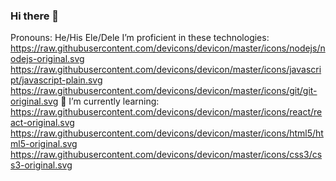 ### Hi there 👋
Pronouns: He/His Ele/Dele
I’m proficient in these technologies:
https://raw.githubusercontent.com/devicons/devicon/master/icons/nodejs/nodejs-original.svg
https://raw.githubusercontent.com/devicons/devicon/master/icons/javascript/javascript-plain.svg
https://raw.githubusercontent.com/devicons/devicon/master/icons/git/git-original.svg
🌱 I’m currently learning:
https://raw.githubusercontent.com/devicons/devicon/master/icons/react/react-original.svg
https://raw.githubusercontent.com/devicons/devicon/master/icons/html5/html5-original.svg
https://raw.githubusercontent.com/devicons/devicon/master/icons/css3/css3-original.svg


<!--
**Wilker345/Wilker345** is a ✨ _special_ ✨ repository because its `README.md` (this file) appears on your GitHub profile.

Here are some ideas to get you started:

- 🔭 I’m currently working on ...
- 🌱 I’m currently learning ...
- 👯 I’m looking to collaborate on ...
- 🤔 I’m looking for help with ...
- 💬 Ask me about ...
- 📫 How to reach me: ...
- 😄 Pronouns: He/His Ele/Dele
- ⚡ Fun fact: ...
-->

